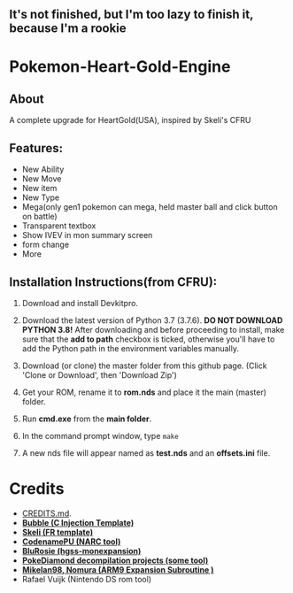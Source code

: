 ## It's not finished, but I'm too lazy to finish it, because I'm a rookie
# Pokemon-Heart-Gold-Engine
## About
 A complete upgrade for HeartGold(USA), inspired by Skeli's CFRU

## Features:
* New Ability
* New Move
* New item
* New Type
* Mega(only gen1 pokemon can mega, held master ball and click button on battle)
* Transparent textbox
* Show IVEV in mon summary screen
* form change
* More


## Installation Instructions(from CFRU):
1. Download and install Devkitpro. 

2. Download the latest version of Python 3.7 (3.7.6). **DO NOT DOWNLOAD PYTHON 3.8!**
After downloading and before proceeding to install, make sure that the **add to path** checkbox is ticked, otherwise you'll have to add the Python path in the environment variables manually. 

3. Download (or clone) the master folder from this github page.
(Click 'Clone or Download', then 'Download Zip')

4. Get your ROM, rename it to **rom.nds** and place it the main (master) folder.

5. Run **cmd.exe** from the **main folder**. 

6. In the command prompt window, type `make`

7. A new nds file will appear named as **test.nds** and an **offsets.ini** file.

# Credits
* [CREDITS.md](CREDITS.md).
* [**Bubble (C Injection Template)**][TEMPLATE]
* [**Skeli (FR template)**][CFRU]
* [**CodenamePU (NARC tool)**][G5T]
* [**BluRosie (hgss-monexpansion)**][MONEXPAND]
* [**PokeDiamond decompilation projects (some tool)**][diamond]
* [**Mikelan98, Nomura (ARM9 Expansion Subroutine )**][ARM9]
* Rafael Vuijk (Nintendo DS rom tool)

[MONEXPAND]: https://github.com/BluRosie/hgss-monexpansion
[CFRU]: https://github.com/Skeli789/Complete-Fire-Red-Upgrade
[G5T]: https://github.com/CodenamePU/Gen5Tools
[ARM9]: https://pokehacking.com/tutorials/ramexpansion/
[diamond]:https://github.com/pret/pokediamond
[TEMPLATE]: https://github.com/Bubble791/Pokemon-Heart-Gold-Engine